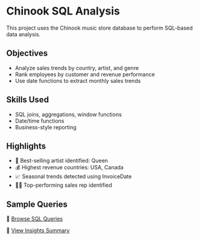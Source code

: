 # Chinook SQL Analysis

This project uses the Chinook music store database to perform SQL-based data analysis.

## Objectives
- Analyze sales trends by country, artist, and genre
- Rank employees by customer and revenue performance
- Use date functions to extract monthly sales trends

## Skills Used
- SQL joins, aggregations, window functions
- Date/time functions
- Business-style reporting

## Highlights
- 🎤 Best-selling artist identified: Queen
- 💰 Highest revenue countries: USA, Canada
- 📈 Seasonal trends detected using InvoiceDate
- 🧑‍💼 Top-performing sales rep identified

## Sample Queries
📂 [Browse SQL Queries](queries/)

📄 [View Insights Summary](insights.md)


